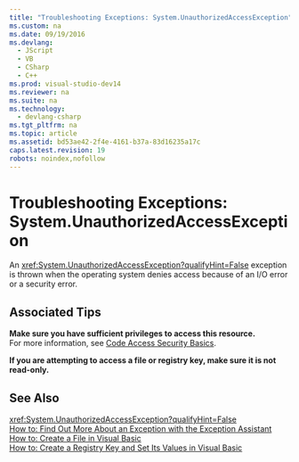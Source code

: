```yaml
---
title: "Troubleshooting Exceptions: System.UnauthorizedAccessException"
ms.custom: na
ms.date: 09/19/2016
ms.devlang: 
  - JScript
  - VB
  - CSharp
  - C++
ms.prod: visual-studio-dev14
ms.reviewer: na
ms.suite: na
ms.technology: 
  - devlang-csharp
ms.tgt_pltfrm: na
ms.topic: article
ms.assetid: bd53ae42-2f4e-4161-b37a-83d16235a17c
caps.latest.revision: 19
robots: noindex,nofollow
---
```

# Troubleshooting Exceptions: System.UnauthorizedAccessException
An <xref:System.UnauthorizedAccessException?qualifyHint=False> exception is thrown when the operating system denies access because of an I/O error or a security error.  
  
## Associated Tips  
 **Make sure you have sufficient privileges to access this resource.**  
 For more information, see [Code Access Security Basics](assetId:///4eaa6535-d9fe-41a1-91d8-b437cfc16921).  
  
 **If you are attempting to access a file or registry key, make sure it is not read-only.**  
  
## See Also  
 <xref:System.UnauthorizedAccessException?qualifyHint=False>   
 [How to: Find Out More About an Exception with the Exception Assistant](../Topic/How%20to:%20Use%20the%20Exception%20Assistant.md)   
 [How to: Create a File in Visual Basic](../Topic/How%20to:%20Create%20a%20File%20in%20Visual%20Basic.md)   
 [How to: Create a Registry Key and Set Its Values in Visual Basic](../Topic/How%20to:%20Create%20a%20Registry%20Key%20and%20Set%20Its%20Value%20in%20Visual%20Basic.md)